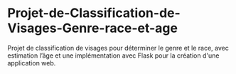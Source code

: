# Projet-de-Classification-de-Visages-Genre-race-et-age
Projet de classification de visages pour déterminer le genre et le race, avec estimation l’âge et une implémentation avec Flask pour la création d'une application web.
